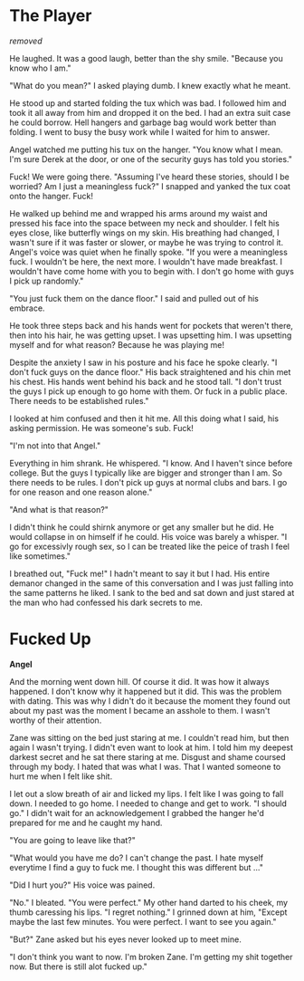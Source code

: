 # The Player

*removed*


He laughed.  It was a good laugh, better than the shy smile.  "Because you know who I am."

"What do you mean?"  I asked playing dumb.  I knew exactly what he meant.

He stood up and started folding the tux which was bad.  I followed him and took it all away from him and dropped it on the bed.  I had an extra suit case he could borrow.  Hell hangers and garbage bag would work better than folding.  I went to busy the busy work while I waited for him to answer.

Angel watched me putting his tux on the hanger.  "You know what I mean.  I'm sure Derek at the door, or one of the security guys has told you stories."

Fuck!  We were going there.  "Assuming I've heard these stories, should I be worried? Am I just a meaningless fuck?"  I snapped and yanked the tux coat onto the hanger.  Fuck!

He walked up behind me and wrapped his arms around my waist and pressed his face into the space between my neck and shoulder.  I felt his eyes close, like butterfly wings on my skin.  His breathing had changed, I wasn't sure if it was faster or slower, or maybe he was trying to control it.  Angel's voice was quiet when he finally spoke.  "If you were a meaningless fuck.  I wouldn't be here, the next more.  I wouldn't have made breakfast.  I wouldn't have come home with you to begin with.  I don't go home with guys I pick up randomly."

"You just fuck them on the dance floor."  I said and pulled out of his embrace.

He took three steps back and his hands went for pockets that weren't there, then into his hair, he was getting upset.  I was upsetting him.  I was upsetting myself and for what reason?  Because he was playing me!

Despite the anxiety I saw in his posture and his face he spoke clearly.  "I don't fuck guys on the dance floor."  His back straightened and his chin met his chest.  His hands went behind his back and he stood tall.  "I don't trust the guys I pick up enough to go home with them.  Or fuck in a public place.  There needs to be established rules."

I looked at him confused and then it hit me.  All this doing what I said, his asking permission.  He was someone's sub.  Fuck!

"I'm not into that Angel."

Everything in him shrank.  He whispered.  "I know. And I haven't since before college.  But the guys I typically like are bigger and stronger than I am.  So there needs to be rules.  I don't pick up guys at normal clubs and bars.  I go for one reason and one reason alone."

"And what is that reason?"

I didn't think he could shirnk anymore or get any smaller but he did.  He would collapse in on himself if he could.  His voice was barely a whisper.  "I go for excessivly rough sex, so I can be treated like the peice of trash I feel like sometimes."

I breathed out, "Fuck me!"  I hadn't meant to say it but I had.  His entire demanor changed in the same of this conversation and I was just falling into the same patterns he liked.  I sank to the bed and sat down and just stared at the man who had confessed his dark secrets to me.

# Fucked Up

**Angel**

And the morning went down hill.  Of course it did.  It was how it always happened.  I don't know why it happened but it did.  This was the problem with dating.  This was why I didn't do it because the moment they found out about my past was the moment I became an asshole to them.  I wasn't worthy of their attention.

Zane was sitting on the bed just staring at me.  I couldn't read him, but then again I wasn't trying.  I didn't even want to look at him.  I told him my deepest darkest secret and he sat there staring at me.  Disgust and shame coursed through my body.  I hated that was what I was.  That I wanted someone to hurt me when I felt like shit.

I let out a slow breath of air and licked my lips.  I felt like I was going to fall down.  I needed to go home.  I needed to change and get to work.  "I should go."  I didn't wait for an acknowledgement I grabbed the hanger he'd prepared for me and he caught my hand.

"You are going to leave like that?"

"What would you have me do?  I can't change the past.  I hate myself everytime I find a guy to fuck me.  I thought this was different but ..."

"Did I hurt you?"  His voice was pained.

"No."  I bleated.  "You were perfect."  My other hand darted to his cheek, my thumb caressing his lips.  "I regret nothing."  I grinned down at him, "Except maybe the last few minutes.  You were perfect.  I want to see you again."

"But?"  Zane asked but his eyes never looked up to meet mine.

"I don't think you want to now.  I'm broken Zane.  I'm getting my shit together now.  But there is still alot fucked up."

